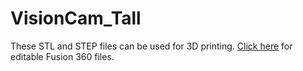 # VisionCam_Tall

These STL and STEP files can be used for 3D printing. [Click here](http://a360.co/2lgyCBF) for editable Fusion 360 files.
